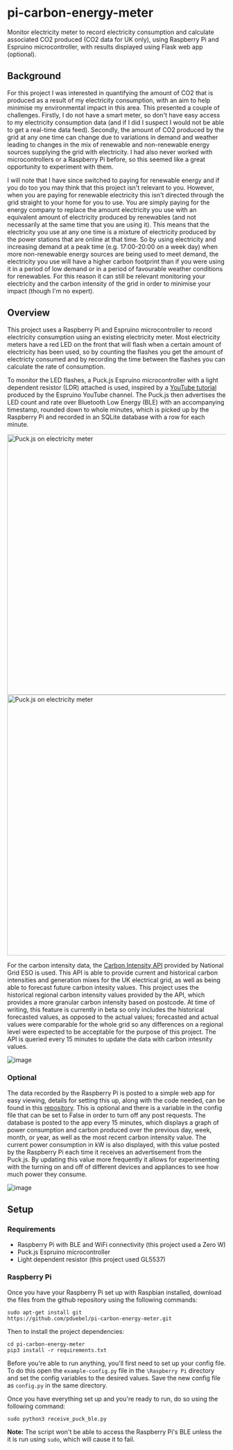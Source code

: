 # pi-carbon-energy-meter
Monitor electricity meter to record electricity consumption and calculate associated CO2 produced (CO2 data for UK only), using Raspberry Pi and Espruino microcontroller, with results displayed using Flask web app (optional).

## Background
For this project I was interested in quantifying the amount of CO2 that is produced as a result of my electricity consumption, with an aim to help minimise my environmental impact in this area. This presented a couple of challenges. Firstly, I do not have a smart meter, so don't have easy access to my electricity consumption data (and if I did I suspect I would not be able to get a real-time data feed). Secondly, the amount of CO2 produced by the grid at any one time can change due to variations in demand and weather leading to changes in the mix of renewable and non-renewable energy sources supplying the grid with electricity. I had also never worked with microcontrollers or a Raspberry Pi before, so this seemed like a great opportunity to experiment with them.

I will note that I have since switched to paying for renewable energy and if you do too you may think that this project isn't relevant to you. However, when you are paying for renewable electricity this isn't directed through the grid straight to your home for you to use. You are simply paying for the energy company to replace the amount electricity you use with an equivalent amount of electricity produced by renewables (and not necessarily at the same time that you are using it). This means that the electricity you use at any one time is a mixture of electricity produced by the power stations that are online at that time. So by using electricity and increasing demand at a peak time (e.g. 17:00-20:00 on a week day) when more non-renewable energy sources are being used to meet demand, the electricity you use will have a higher carbon footprint than if you were using it in a period of low demand or in a period of favourable weather conditions for renewables. For this reason it can still be relevant monitoring your electricity and the carbon intensity of the grid in order to minimise your impact (though I'm no expert).

## Overview
This project uses a Raspberry Pi and Espruino microcontroller to record electricity consumption using an existing electricity meter. Most electricity meters have a red LED on the front that will flash when a certain amount of electricity has been used, so by counting the flashes you get the amount of electricty consumed and by recording the time between the flashes you can calculate the rate of consumption. 

To monitor the LED flashes, a Puck.js Espruino microcontroller with a light dependent resistor (LDR) attached is used, inspired by a [YouTube tutorial](https://www.youtube.com/watch?v=_SsZ3zILFn8&ab_channel=Espruino 'Espruino tutorial') produced by the Espruino YouTube channel. The Puck.js then advertises the LED count and rate over Bluetooth Low Energy (BLE) with an accompanying timestamp, rounded down to whole minutes, which is picked up by the Raspberry Pi and recorded in an SQLite database with a row for each minute. 

<img src="https://user-images.githubusercontent.com/56090238/132641577-4b6dca50-3c42-40c6-9b31-3d6502cf4c15.JPG" alt="Puck.js on electricity meter" width="600"/>

<img src="https://user-images.githubusercontent.com/56090238/132641762-198cd278-e809-4ebf-a73f-2d156acaecdf.JPG" alt="Puck.js on electricity meter" width="600"/>


For the carbon intensity data, the [Carbon Intensity API](https://carbonintensity.org.uk/ 'Carbon Intensity API website') provided by National Grid ESO is used. This API is able to provide current and historical carbon intensities and generation mixes for the UK electrical grid, as well as being able to forecast future carbon intesity values. This project uses the historical regional carbon intensity values provided by the API, which provides a more granular carbon intensity based on postcode. At time of writing, this feature is currently in beta so only includes the historical forecasted values, as opposed to the actual values; forecasted and actual values were comparable for the whole grid so any differences on a regional level were expected to be acceptable for the purpose of this project. The API is queried every 15 minutes to update the data with carbon intesnity values.


![image](https://user-images.githubusercontent.com/56090238/132638652-07f9ad1c-bdc3-437a-8aea-e2eb4b4ce5ca.png)


### Optional
The data recorded by the Raspberry Pi is posted to a simple web app for easy viewing, details for setting this up, along with the code needed, can be found in this [repository](https://github.com/pduebel/carbon-meter-website 'Carbon Meter Website'). This is optional and there is a variable in the config file that can be set to False in order to turn off any post requests. The database is posted to the app every 15 minutes, which displays a graph of power consumption and carbon produced over the previous day, week, month, or year, as well as the most recent carbon intensity value. The current power consumption in kW is also displayed, with this value posted by the Raspberry Pi each time it receives an advertisement from the Puck.js. By updating this value more frequently it allows for experimenting with the turning on and off of different devices and appliances to see how much power they consume.


![image](https://user-images.githubusercontent.com/56090238/132638098-e709c3cc-a1c9-462f-b5b8-072d090db91a.png)

## Setup
### Requirements

* Raspberry Pi with BLE and WiFi connectivity (this project used a Zero W)
* Puck.js Espruino microcontroller
* Light dependent resistor (this project used GL5537)

### Raspberry Pi

Once you have your Raspberry Pi set up with Raspbian installed, download the files from the github repository using the following commands:
```
sudo apt-get install git
https://github.com/pduebel/pi-carbon-energy-meter.git
```
Then to install the project dependencies:
```
cd pi-carbon-energy-meter
pip3 install -r requirements.txt
```
Before you're able to run anything, you'll first need to set up your config file. To do this open the `example-config.py` file in the `\Raspberry Pi` directory and set the config variables to the desired values. Save the new config file as `config.py` in the same directory.

Once you have everything set up and you're ready to run, do so using the following command:
```
sudo python3 receive_puck_ble.py
```
**Note:** The script won't be able to access the Raspberry Pi's BLE unless the it is run using `sudo`, which will cause it to fail.
